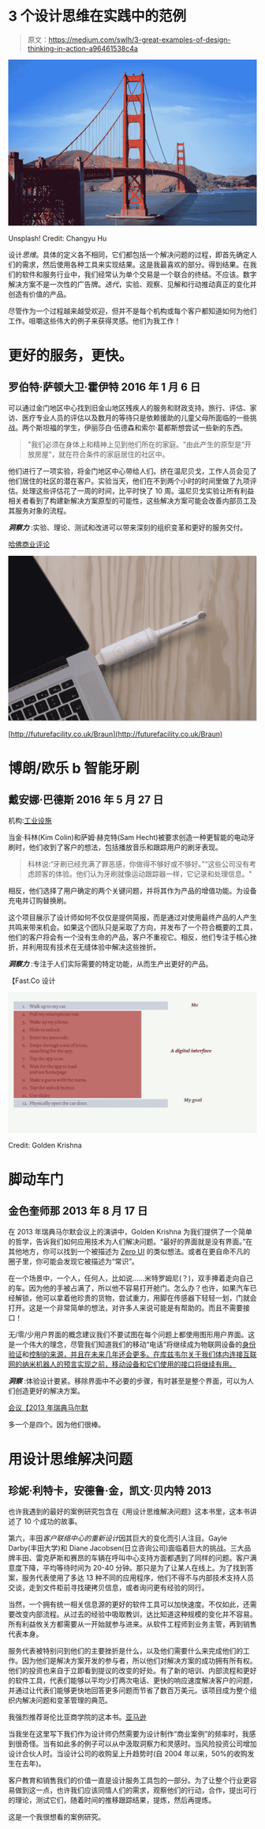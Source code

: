 # 3 个设计思维在实践中的范例

> 原文：<https://medium.com/swlh/3-great-examples-of-design-thinking-in-action-a96461538c4a>

![](img/9328c53314711453dcbdb9568b7a4e9c.png)

Unsplash! Credit: Changyu Hu

设计*思维*。具体的定义各不相同，它们都包括一个解决问题的过程，即首先确定人们的需求，然后使用各种工具来实现结果。这是我最喜欢的部分。得到结果。在我们的软件和服务行业中，我们经常认为单个交易是一个联合的终结。不应该。数字解决方案不是一次性的广告牌。*迭代*，实验、观察、见解和行动推动真正的变化并创造有价值的产品。

尽管作为一个过程越来越受欢迎，但并不是每个机构或每个客户都知道如何为他们工作。咀嚼这些伟大的例子来获得灵感。他们为我工作！

# 更好的服务，更快。

## 罗伯特·萨顿大卫·霍伊特 2016 年 1 月 6 日

可以通过金门地区中心找到旧金山地区残疾人的服务和财政支持。旅行、评估、家访、医疗专业人员的评估以及数月的等待只是依赖援助的儿童父母所面临的一些挑战。两个斯坦福的学生，伊丽莎白·伍德森和索尔·葛都斯想尝试一些新的东西。

> "我们必须在身体上和精神上见到他们所在的家庭。"由此产生的原型是“开放房屋”，就在符合条件的家庭居住的社区中。

他们进行了一项实验，将金门地区中心带给人们。挤在温尼贝戈，工作人员会见了他们居住的社区的潜在客户。实验当天，他们在不到两个小时的时间里做了九项评估。处理这些评估花了一周的时间，比平时快了 10 周。温尼贝戈实验让所有利益相关者看到了构建新解决方案原型的可能性，这些解决方案可能会改善内部员工及其服务对象的流程。

***洞察力*** :实验、理论、测试和改进可以带来深刻的组织变革和更好的服务交付。

[哈佛商业评论](https://hbr.org/2016/01/better-service-faster-a-design-thinking-case-study)

![](img/6c54b27a110a86e1416fca3f4a867100.png)

[http://futurefacility.co.uk/Braun](http://futurefacility.co.uk/Braun)

# 博朗/欧乐 b 智能牙刷

## 戴安娜·巴德斯 2016 年 5 月 27 日

机构:[工业设施](http://www.industrialfacility.co.uk)

当金·科林(Kim Colin)和萨姆·赫克特(Sam Hecht)被要求创造一种更智能的电动牙刷时，他们收到了客户的想法，包括播放音乐和跟踪用户的刷牙表现。

> 科林说:“牙刷已经充满了罪恶感，你做得不够好或不够好。”“这些公司没有考虑顾客的体验。他们认为牙刷就像运动跟踪器一样，它记录和处理信息。"

相反，他们选择了用户确定的两个关键问题，并将其作为产品的增值功能。为设备充电并订购替换刷。

这个项目展示了设计师如何不仅仅是提供简报，而是通过对使用最终产品的人产生共鸣来带来机会。如果这个团队只是采取了方向，并发布了一个符合概要的工具，他们的客户将会有一个没有生命的产品，客户不重视它。相反，他们专注于核心挫折，并利用现有技术在无缝体验中解决这些挫折。

***洞察力*** :专注于人们实际需要的特定功能，从而生产出更好的产品。

【Fast.Co 设计

![](img/fe867132129b4c2e6afeeb4b4e3734e5.png)

Credit: Golden Krishna

# 脚动车门

## 金色奎师那 2013 年 8 月 17 日

在 2013 年瑞典马尔默会议上的演讲中，Golden Krishna 为我们提供了一个简单的哲学，告诉我们如何应用技术为人们解决问题。“最好的界面就是没有界面。”在其他地方，你可以找到一个被描述为 [Zero UI](http://www.fastcodesign.com/3048139/what-is-zero-ui-and-why-is-it-crucial-to-the-future-of-design) 的类似想法。或者在更自命不凡的圈子里，你可能会发现它被描述为“常识”。

在一个场景中，一个人，任何人，比如说……米特罗姆尼(？)，双手捧着走向自己的车。因为他的手被占满了，所以他不容易打开舱门。怎么办？也许，如果汽车已经解锁，他可以拿着他珍贵的货物，尝试重力，用脚在传感器下轻轻一划，门就会打开。这是一个非常简单的想法，对许多人来说可能是有帮助的。而且不需要接口！

无/零/少用户界面的概念建议我们不要试图在每个问题上都使用图形用户界面。这是一个伟大的理念，尽管我们知道我们的移动“电话”将继续成为物联网设备的[身份验证](http://www.howtogeek.com/222924/how-to-unlock-your-computer-with-your-phone-or-watch/)和[控制的来源，并且在未来几年还会更多。在库兹韦尔关于我们体内连接互联网的纳米机器人的预言实现之前，移动设备和它们使用的接口将继续有用。](http://memeburn.com/2015/12/the-internet-of-things-is-here-and-it-will-revolve-around-the-smartphone/)

***洞察*** :体验设计要紧。移除界面中不必要的步骤，有时甚至是整个界面，可以为人们创造更好的解决方案。

[会议【2013 年瑞典马尔默](http://videos.theconference.se/golden-krishna-communication-without-a)

多一个是四个。因为他们很棒。

# 用设计思维解决问题

## 珍妮·利特卡，安德鲁·金，凯文·贝内特 2013

也许我遇到的最好的案例研究包含在《用设计思维解决问题》这本书里，这本书讲述了 10 个成功的故事。

第六，丰田*客户联络中心的重新设计*因其巨大的变化而引人注目。Gayle Darby(丰田大学)和 Diane Jacobsen(日立咨询公司)面临着巨大的挑战。三大品牌丰田、雷克萨斯和赛昂的车辆在呼叫中心支持方面都遇到了同样的问题。客户满意度下降，平均等待时间为 20-40 分钟。那只是为了让某人在线上。为了找到答案，服务代表使用了多达 13 种不同的应用程序，他们不得不与内部技术支持人员交谈，走到文件柜前寻找硬拷贝信息，或者询问更有经验的同行。

当然，一个拥有统一相关信息源的更好的软件工具可以加快速度。不仅如此，还需要改变内部流程。从过去的经验中吸取教训，达比知道这种规模的变化并不容易。所有利益攸关方都需要从一开始就参与进来。从软件工程师到业务主管，再到销售代表本身。

服务代表被特别问到他们的主要挫折是什么，以及他们需要什么来完成他们的工作。因为他们是解决方案开发的参与者，所以他们对解决方案的成功拥有所有权。他们的投资也来自于立即看到提议的改变的好处。有了新的培训、内部流程和更好的软件工具，代表们能够以平均少打两次电话、更快的响应速度解决客户的问题，并通过让代表们能够更快地回答更多问题而节省了数百万美元。该项目成为整个组织内解决问题和变革管理的典范。

我强烈推荐哥伦比亚商学院的这本书。[亚马逊](https://www.amazon.ca/Solving-Problems-Design-Thinking-Stories/dp/0231163568/ref=sr_1_1?ie=UTF8&qid=1466876644&sr=8-1&keywords=solving+problems+with+design+thinking)

当我坐在这里写下我们作为设计师仍然需要为设计制作“商业案例”的频率时，我感到很奇怪。当有如此多的例子可以从中汲取洞察力和灵感时。当风险投资公司增加设计合伙人时。当设计公司的收购呈上升趋势时(自 2004 年以来，50%的收购发生在去年)。

客户教育和销售我们的价值一直是设计服务工具包的一部分。为了让整个行业更容易做到这一点，也许我们应该同情人们的需求，观察他们的行动，合作，提出可行的理论，测试它们，随着时间的推移跟踪结果，提炼，然后再提炼。

这是一个我很想看的案例研究。